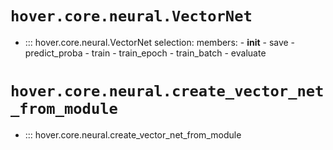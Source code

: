 # `hover.core.neural.VectorNet`

- ::: hover.core.neural.VectorNet
    selection:
      members:
        - __init__
        - save
        - predict_proba
        - train
        - train_epoch
        - train_batch
        - evaluate

# `hover.core.neural.create_vector_net_from_module`

- ::: hover.core.neural.create_vector_net_from_module

